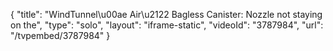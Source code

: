{
    "title": "WindTunnel\u00ae Air\u2122 Bagless Canister: Nozzle not staying on the",
    "type": "solo",
    "layout": "iframe-static",
    "videoId": "3787984",
    "url": "\/tvpembed\/3787984"
}